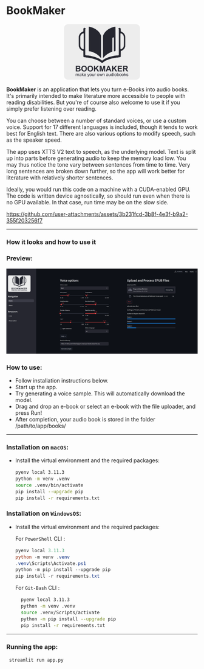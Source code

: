 # BookMaker

<div style="text-align: center;">
    <img title="Logo" src="./figures/logo.png" width="200">
</div>


**BookMaker** is an application that lets you turn e-Books into audio books. It's primarily intended to make literature more accessible to people with reading disabilities. But you're of course also welcome to use it if you simply prefer listening over reading.

You can choose between a number of standard voices, or use a custom voice. Support for 17 different languages is included, though it tends to work best for English text. There are also various options to modify speech, such as the speaker speed. 

The app uses XTTS V2 text to speech, as the underlying model. Text is split up into parts before generating audio to keep the memory load low. You may thus notice the tone vary between sentences from time to time. Very long sentences are broken down further, so the app will work better for literature with relatively shorter sentences.

Ideally, you would run this code on a machine with a CUDA-enabled GPU. The code is written device agnostically, so should run even when there is no GPU available. In that case, run time may be on the slow side.  


https://github.com/user-attachments/assets/3b231fcd-3b8f-4e3f-b9a2-355f203256f7


---

### **How it looks and how to use it**

### **Preview:**

<img title="App preview" src="./figures/screenshot.png">

### **How to use:**

- Follow installation instructions below.
- Start up the app.
- Try generating a voice sample. This will automatically download the model.
- Drag and drop an e-book or select an e-book with the file uploader, and press Run!
- After completion, your audio book is stored in the folder /path/to/app/books/


---

### **Installation on `macOS`**: 


- Install the virtual environment and the required packages:

    ```BASH
    pyenv local 3.11.3
    python -m venv .venv
    source .venv/bin/activate
    pip install --upgrade pip
    pip install -r requirements.txt
    ```
### **Installation on `WindowsOS`**:

- Install the virtual environment and the required packages:

   For `PowerShell` CLI :

    ```PowerShell
    pyenv local 3.11.3
    python -m venv .venv
    .venv\Scripts\Activate.ps1
    python -m pip install --upgrade pip
    pip install -r requirements.txt
    ```

    For `Git-Bash` CLI :

  ```BASH
    pyenv local 3.11.3
    python -m venv .venv
    source .venv/Scripts/activate
    python -m pip install --upgrade pip
    pip install -r requirements.txt
    ```

---

### **Running the app**: 
```BASH
 streamlit run app.py 
 ```
